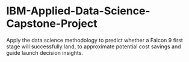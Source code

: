 # IBM-Applied-Data-Science-Capstone-Project
Apply the data science methodology to predict whether a Falcon 9 first stage will successfully land, to approximate potential cost savings and guide launch decision insights.
